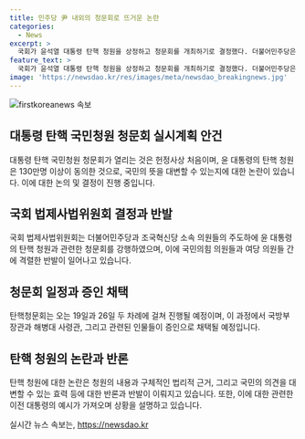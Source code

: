 ```yaml
---
title: 민주당 尹 내외의 청문회로 뜨거운 논란
categories:
  - News
excerpt: >
  국회가 윤석열 대통령 탄핵 청원을 상정하고 청문회를 개최하기로 결정했다. 더불어민주당은 청문회에서 윤 대통령 내외를 증인으로 채택해 명품백 수수, 주가조작 등에 대해 집중 조사할 계획이다. 청문회는 헌정사상 처음으로 개최되며, 관련된 사안이 19일과 26일에 걸쳐 진행될 예정이다. 그러나 윤 대통령의 지지자들은 청원의 법적 부족함과 국가보안법 위반 등을 들어 신빙성을 견실하게 주장하고 있다. 또한, 논란이 있으며 현 정부의 비판을 키우려는 의도가 있다는 비판도 존재한다.
feature_text: >
  국회가 윤석열 대통령 탄핵 청원을 상정하고 청문회를 개최하기로 결정했다. 더불어민주당은 청문회에서 윤 대통령 내외를 증인으로 채택해 명품백 수수, 주가조작 등에 대해 집중 조사할 계획이다. 청문회는 헌정사상 처음으로 개최되며, 관련된 사안이 19일과 26일에 걸쳐 진행될 예정이다. 그러나 윤 대통령의 지지자들은 청원의 법적 부족함과 국가보안법 위반 등을 들어 신빙성을 견실하게 주장하고 있다. 또한, 논란이 있으며 현 정부의 비판을 키우려는 의도가 있다는 비판도 존재한다.
image: 'https://newsdao.kr/res/images/meta/newsdao_breakingnews.jpg'
---
```


<p><img src="https://newsdao.kr/res/images/meta/newsdao_breakingnews.jpg" alt="firstkoreanews 속보" /></p>

<h2 data-ke-size="size26">대통령 탄핵 국민청원 청문회 실시계획 안건</h2>

<p data-ke-size="size16">대통령 탄핵 국민청원 청문회가 열리는 것은 헌정사상 처음이며, 윤 대통령의 탄핵 청원은 130만명 이상이 동의한 것으로, 국민의 뜻을 대변할 수 있는지에 대한 논란이 있습니다. 이에 대한 논의 및 결정이 진행 중입니다.</p>

<h2 data-ke-size="size26">국회 법제사법위원회 결정과 반발</h2>

<p data-ke-size="size16">국회 법제사법위원회는 더불어민주당과 조국혁신당 소속 의원들의 주도하에 윤 대통령의 탄핵 청원과 관련한 청문회를 강행하였으며, 이에 국민의힘 의원들과 여당 의원들 간에 격렬한 반발이 일어나고 있습니다.</p>

<h2 data-ke-size="size26">청문회 일정과 증인 채택</h2>

<p data-ke-size="size16">탄핵청문회는 오는 19일과 26일 두 차례에 걸쳐 진행될 예정이며, 이 과정에서 국방부 장관과 해병대 사령관, 그리고 관련된 인물들이 증인으로 채택될 예정입니다.</p>

<h2 data-ke-size="size26">탄핵 청원의 논란과 반론</h2>

<p data-ke-size="size16">탄핵 청원에 대한 논란은 청원의 내용과 구체적인 법리적 근거, 그리고 국민의 의견을 대변할 수 있는 효력 등에 대한 반론과 반발이 이뤄지고 있습니다. 또한, 이에 대한 관련한 이전 대통령의 예시가 가져오며 상황을 설명하고 있습니다.</p>
실시간 뉴스 속보는, <a href="https://newsdao.kr" rel="dofollow">https://newsdao.kr</a>


